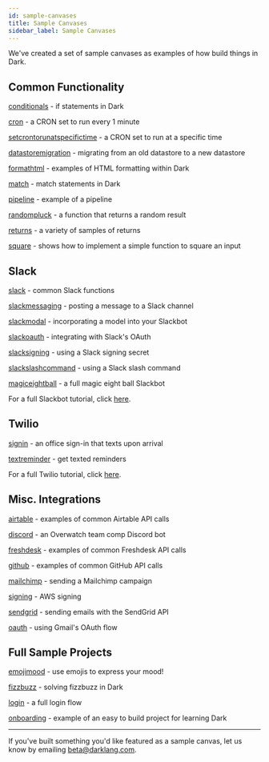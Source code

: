 ```yaml
---
id: sample-canvases
title: Sample Canvases
sidebar_label: Sample Canvases
---
```


We've created a set of sample canvases as examples of how build things in Dark.

## Common Functionality

[conditionals](https://darklang.com/a/sample-conditionals) - if statements in Dark

[cron](https://darklang.com/a/sample-cron) - a CRON set to run every 1 minute

[setcrontorunatspecifictime](https://darklang.com/a/sample-setcrontorunatspecifictime) - a CRON set to run at a specific time

[datastoremigration](https://darklang.com/a/sample-datastoremigration) - migrating from an old datastore to a new datastore

[formathtml](https://darklang.com/a/sample-formathtml) - examples of HTML formatting within Dark

[match](https://darklang.com/a/sample-match) - match statements in Dark

[pipeline](https://darklang.com/a/sample-pipeline) - example of a pipeline

[randompluck](https://darklang.com/a/sample-randompluck) - a function that returns a random result

[returns](https://darklang.com/a/sample-returns) - a variety of samples of returns

[square](https://darklang.com/a/sample-square) - shows how to implement a simple function to square an input

## Slack

[slack](https://darklang.com/a/sample-slack) - common Slack functions

[slackmessaging](https://darklang.com/a/sample-slackmessaging) - posting a message to a Slack channel

[slackmodal](https://darklang.com/a/sample-slackmodal) - incorporating a model into your Slackbot

[slackoauth](https://darklang.com/a/sample-slackoauth) - integrating with Slack's OAuth

[slacksigning](https://darklang.com/a/sample-slacksigning) - using a Slack signing secret

[slackslashcommand](https://darklang.com/a/sample-slackslashcommand) - using a Slack slash command

[magiceightball](https://darklang.com/a/sample-magiceightball) - a full magic eight ball Slackbot

For a full Slackbot tutorial, click [here](https://www.notion.so/darklang/A-Guide-to-Building-Slack-Apps-with-Dark-42532aa48fdc4967a4f13f3dd562ee08).

## Twilio

[signin](https://darklang.com/a/sample-signin) - an office sign-in that texts upon arrival

[textreminder](https://darklang.com/a/sample-textreminder) - get texted reminders

For a full Twilio tutorial, click [here](https://www.notion.so/darklang/A-Guide-For-Building-a-Twilio-App-in-Dark-ab766f97925c4cc2861a7f93c4903e1d).

## Misc. Integrations

[airtable](https://darklang.com/a/sample-airtable) - examples of common Airtable API calls

[discord](https://darklang.com/a/sample-discord) - an Overwatch team comp Discord bot

[freshdesk](https://darklang.com/a/sample-freshdesk) - examples of common Freshdesk API calls

[github](https://darklang.com/a/sample-github) - examples of common GitHub API calls

[mailchimp](https://darklang.com/a/sample-mailchimp) - sending a Mailchimp campaign

[signing](https://darklang.com/a/sample-aws-signing) - AWS signing

[sendgrid](https://darklang.com/a/sample-sendgrid) - sending emails with the SendGrid API

[oauth](https://darklang.com/a/sample-oauth) - using Gmail's OAuth flow

## Full Sample Projects

[emojimood](https://darklang.com/a/sample-emojimood) - use emojis to express your mood!

[fizzbuzz](https://darklang.com/a/sample-fizzbuzz) - solving fizzbuzz in Dark

[login](https://darklang.com/a/sample-login) - a full login flow

[onboarding](https://darklang.com/a/sample-onboarding) - example of an easy to build project for learning Dark

---

If you've built something you'd like featured as a sample canvas, let us know by emailing beta@darklang.com.
